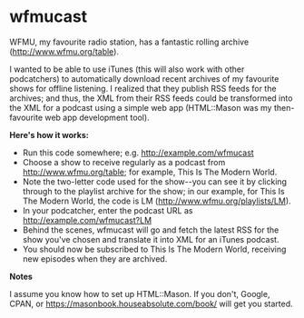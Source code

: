 # wfmucast

WFMU, my favourite radio station, has a fantastic rolling archive (http://www.wfmu.org/table).

I wanted to be able to use iTunes (this will also work with other podcatchers) to automatically download recent archives of my favourite shows for offline listening. I realized that they publish RSS feeds for the archives; and thus, the XML from their RSS feeds could be transformed into the XML for a podcast using a simple web app (HTML::Mason was my then-favourite web app development tool).

**Here's how it works:**

* Run this code somewhere; e.g. http://example.com/wfmucast
* Choose a show to receive regularly as a podcast from http://www.wfmu.org/table; for example, This Is The Modern World.
* Note the two-letter code used for the show--you can see it by clicking through to the playlist archive for the show; in our example, for This Is The Modern World, the code is LM (http://www.wfmu.org/playlists/LM).
* In your podcatcher, enter the podcast URL as http://example.com/wfmucast?LM
* Behind the scenes, wfmucast will go and fetch the latest RSS for the show you've chosen and translate it into XML for an iTunes podcast.
* You should now be subscribed to This Is The Modern World, receiving new episodes when they are archived.

**Notes**

I assume you know how to set up HTML::Mason. If you don't, Google, CPAN, or https://masonbook.houseabsolute.com/book/ will get you started.



